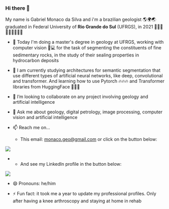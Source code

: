### Hi there 👋

My name is Gabriel Monaco da Silva and i'm a brazilian geologist 🌎🌍🌏 graduated in Federal University of **Rio Grande do Sul** (UFRGS), in 2021 👨🏼‍🎓👨🏼‍🎓👨🏼‍🎓

- 🔭 Today I'm doing a master's degree in geology at UFRGS, working with computer vision 🔬💻 for the task of segmenting the constituents of fine sedimentary rocks, in the study of their sealing properties in hydrocarbon deposits
  
- 🌱 I am currently studying architectures for semantic segmentation that use different types of artificial neural networks, like deep, convolutional and transformer. And learning how to use Pytorch 🔥🔥🔥 and Transformer libraries from HuggingFace 🤗🤗🤗
  
- 👯 I’m looking to collaborate on any project involving geology and artificial intelligence

- 💬 Ask me about geology, digital petrology, image processing, computer vision and artificial intelligence
  
- 📫 Reach me on...
  -  This email: monaco.geo@gmail.com or click on the button below:
<div> 
   <a href = "mailto:monaco.geo@gmail.com"><img src="https://img.shields.io/badge/-Gmail-%23333?style=for-the-badge&logo=gmail&logoColor=red" target="_blank"></a>
</div>

-
  - And see my LinkedIn profile in the button below:
<div>
  <a href="https://www.linkedin.com/in/gabrielmonacorsilva/" target="_blank"><img src="https://img.shields.io/badge/-LinkedIn-%230077B5?style=for-the-badge&logo=linkedin&logoColor=white" target="_blank"></a> 
 </div>
 
- 😄 Pronouns: he/him
  
- ⚡ Fun fact: it took me a year to update my professional profiles. Only after having a knee arthroscopy and staying at home in rehab
